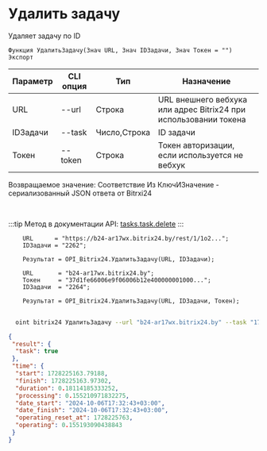 ﻿---
sidebar_position: 5
---

# Удалить задачу
 Удаляет задачу по ID



`Функция УдалитьЗадачу(Знач URL, Знач IDЗадачи, Знач Токен = "") Экспорт`

  | Параметр | CLI опция | Тип | Назначение |
  |-|-|-|-|
  | URL | --url | Строка | URL внешнего вебхука или адрес Bitrix24 при использовании токена |
  | IDЗадачи | --task | Число,Строка | ID задачи |
  | Токен | --token | Строка | Токен авторизации, если используется не вебхук |

  
  Возвращаемое значение:   Соответствие Из КлючИЗначение - сериализованный JSON ответа от Bitrxi24

<br/>

:::tip
Метод в документации API: [tasks.task.delete](https://dev.1c-bitrix.ru/rest_help/tasks/task/tasks/tasks_task_delete.php)
:::
<br/>


```bsl title="Пример кода"
    URL      = "https://b24-ar17wx.bitrix24.by/rest/1/1o2...";
    IDЗадачи = "2262";

    Результат = OPI_Bitrix24.УдалитьЗадачу(URL, IDЗадачи);

    URL       = "b24-ar17wx.bitrix24.by";
    Токен     = "37d1fe66006e9f06006b12e400000001000...";
    IDЗадачи  = "2264";

    Результат = OPI_Bitrix24.УдалитьЗадачу(URL, IDЗадачи, Токен);
```



```sh title="Пример команды CLI"
    
  oint bitrix24 УдалитьЗадачу --url "b24-ar17wx.bitrix24.by" --task "170" --token "b9df7366006e9f06006b12e400000001000..."

```

```json title="Результат"
{
 "result": {
  "task": true
 },
 "time": {
  "start": 1728225163.79188,
  "finish": 1728225163.97302,
  "duration": 0.18114185333252,
  "processing": 0.155210971832275,
  "date_start": "2024-10-06T17:32:43+03:00",
  "date_finish": "2024-10-06T17:32:43+03:00",
  "operating_reset_at": 1728225763,
  "operating": 0.155193090438843
 }
}
```

